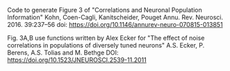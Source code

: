 Code to generate Figure 3 of 
"Correlations and Neuronal Population Information"
Kohn, Coen-Cagli, Kanitscheider, Pouget
Annu. Rev. Neurosci. 2016. 39:237–56
doi: https://doi.org/10.1146/annurev-neuro-070815-013851

Fig. 3A,B use functions written by Alex Ecker for 
"The effect of noise correlations in populations of diversely tuned neurons" 
A.S. Ecker, P. Berens, A.S. Tolias and M. Bethge
DOI: https://doi.org/10.1523/JNEUROSCI.2539-11.2011

